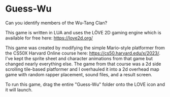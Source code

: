 # Guess-Wu
Can you identify members of the Wu-Tang Clan?

This game is written in LUA and uses the LÖVE 2D gaming engine which is 
available for free here: https://love2d.org/

This game was created by modifying the simple Mario-style platformer from the 
CS50X Harvard Online course here: https://cs50.harvard.edu/x/2023/. 
I've kept the sprite sheet and character animations from that game but changed 
nearly everything else. The game from that course was a 2d side scrolling 
tile-based platformer and I overhauled it into a 2d overhead map game with 
random rapper placement, sound files, and a result screen. 

To run this game, drag the entire "Guess-Wu" folder onto the LOVE icon and it 
will launch. 

